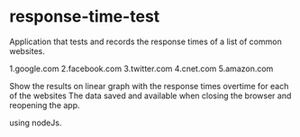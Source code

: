 # response-time-test

Application that tests and records the response times of a list of common websites.

1.google.com
2.facebook.com
3.twitter.com
4.cnet.com
5.amazon.com

Show the results on linear graph with the response times overtime for each of the websites
The data saved and available when closing the browser and reopening the app.

using nodeJs.
